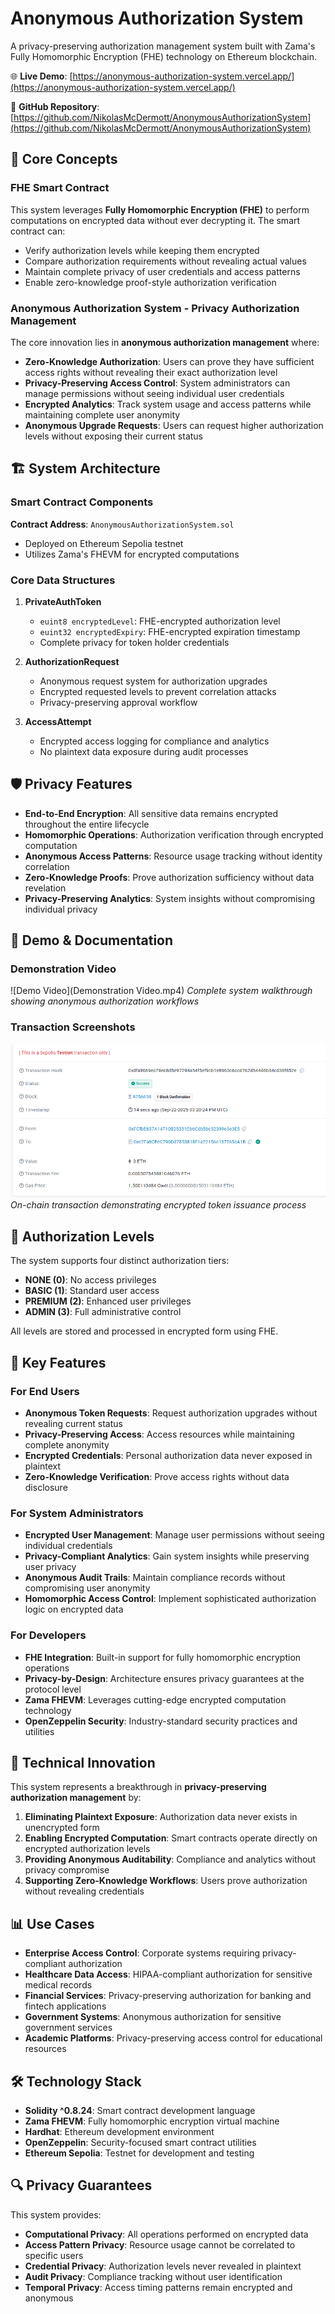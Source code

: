 # Anonymous Authorization System

A privacy-preserving authorization management system built with Zama's Fully Homomorphic Encryption (FHE) technology on Ethereum blockchain.

🌐 **Live Demo**: [https://anonymous-authorization-system.vercel.app/](https://anonymous-authorization-system.vercel.app/)

📁 **GitHub Repository**: [https://github.com/NikolasMcDermott/AnonymousAuthorizationSystem](https://github.com/NikolasMcDermott/AnonymousAuthorizationSystem)

## 🔑 Core Concepts

### FHE Smart Contract
This system leverages **Fully Homomorphic Encryption (FHE)** to perform computations on encrypted data without ever decrypting it. The smart contract can:
- Verify authorization levels while keeping them encrypted
- Compare authorization requirements without revealing actual values
- Maintain complete privacy of user credentials and access patterns
- Enable zero-knowledge proof-style authorization verification

### Anonymous Authorization System - Privacy Authorization Management
The core innovation lies in **anonymous authorization management** where:
- **Zero-Knowledge Authorization**: Users can prove they have sufficient access rights without revealing their exact authorization level
- **Privacy-Preserving Access Control**: System administrators can manage permissions without seeing individual user credentials
- **Encrypted Analytics**: Track system usage and access patterns while maintaining complete user anonymity
- **Anonymous Upgrade Requests**: Users can request higher authorization levels without exposing their current status

## 🏗️ System Architecture

### Smart Contract Components

**Contract Address**: `AnonymousAuthorizationSystem.sol`
- Deployed on Ethereum Sepolia testnet
- Utilizes Zama's FHEVM for encrypted computations

### Core Data Structures

1. **PrivateAuthToken**
   - `euint8 encryptedLevel`: FHE-encrypted authorization level
   - `euint32 encryptedExpiry`: FHE-encrypted expiration timestamp
   - Complete privacy for token holder credentials

2. **AuthorizationRequest**
   - Anonymous request system for authorization upgrades
   - Encrypted requested levels to prevent correlation attacks
   - Privacy-preserving approval workflow

3. **AccessAttempt**
   - Encrypted access logging for compliance and analytics
   - No plaintext data exposure during audit processes

## 🛡️ Privacy Features

- **End-to-End Encryption**: All sensitive data remains encrypted throughout the entire lifecycle
- **Homomorphic Operations**: Authorization verification through encrypted computation
- **Anonymous Access Patterns**: Resource usage tracking without identity correlation
- **Zero-Knowledge Proofs**: Prove authorization sufficiency without data revelation
- **Privacy-Preserving Analytics**: System insights without compromising individual privacy

## 🎥 Demo & Documentation

### Demonstration Video
![Demo Video](Demonstration Video.mp4)
*Complete system walkthrough showing anonymous authorization workflows*

### Transaction Screenshots
![Authorization Token Issuance](Issue%20Authorization%20Token.png)
*On-chain transaction demonstrating encrypted token issuance process*

## 🔐 Authorization Levels

The system supports four distinct authorization tiers:

- **NONE (0)**: No access privileges
- **BASIC (1)**: Standard user access
- **PREMIUM (2)**: Enhanced user privileges
- **ADMIN (3)**: Full administrative control

All levels are stored and processed in encrypted form using FHE.

## 🚀 Key Features

### For End Users
- **Anonymous Token Requests**: Request authorization upgrades without revealing current status
- **Privacy-Preserving Access**: Access resources while maintaining complete anonymity
- **Encrypted Credentials**: Personal authorization data never exposed in plaintext
- **Zero-Knowledge Verification**: Prove access rights without data disclosure

### For System Administrators
- **Encrypted User Management**: Manage user permissions without seeing individual credentials
- **Privacy-Compliant Analytics**: Gain system insights while preserving user privacy
- **Anonymous Audit Trails**: Maintain compliance records without compromising user anonymity
- **Homomorphic Access Control**: Implement sophisticated authorization logic on encrypted data

### For Developers
- **FHE Integration**: Built-in support for fully homomorphic encryption operations
- **Privacy-by-Design**: Architecture ensures privacy guarantees at the protocol level
- **Zama FHEVM**: Leverages cutting-edge encrypted computation technology
- **OpenZeppelin Security**: Industry-standard security practices and utilities

## 🔬 Technical Innovation

This system represents a breakthrough in **privacy-preserving authorization management** by:

1. **Eliminating Plaintext Exposure**: Authorization data never exists in unencrypted form
2. **Enabling Encrypted Computation**: Smart contracts operate directly on encrypted authorization levels
3. **Providing Anonymous Auditability**: Compliance and analytics without privacy compromise
4. **Supporting Zero-Knowledge Workflows**: Users prove authorization without revealing credentials

## 📊 Use Cases

- **Enterprise Access Control**: Corporate systems requiring privacy-compliant authorization
- **Healthcare Data Access**: HIPAA-compliant authorization for sensitive medical records
- **Financial Services**: Privacy-preserving authorization for banking and fintech applications
- **Government Systems**: Anonymous authorization for sensitive government services
- **Academic Platforms**: Privacy-preserving access control for educational resources

## 🛠️ Technology Stack

- **Solidity ^0.8.24**: Smart contract development language
- **Zama FHEVM**: Fully homomorphic encryption virtual machine
- **Hardhat**: Ethereum development environment
- **OpenZeppelin**: Security-focused smart contract utilities
- **Ethereum Sepolia**: Testnet for development and testing

## 🔍 Privacy Guarantees

This system provides:
- **Computational Privacy**: All operations performed on encrypted data
- **Access Pattern Privacy**: Resource usage cannot be correlated to specific users
- **Credential Privacy**: Authorization levels never revealed in plaintext
- **Audit Privacy**: Compliance tracking without user identification
- **Temporal Privacy**: Access timing patterns remain encrypted and anonymous